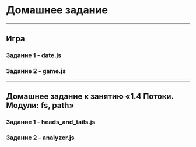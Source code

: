 # Домашнее задание
____
## Игра
### Задание 1 - date.js
### Задание 2 - game.js
____

## Домашнее задание к занятию «1.4 Потоки. Модули: fs, path»
### Задание 1 - heads_and_tails.js
### Задание 2 - analyzer.js
